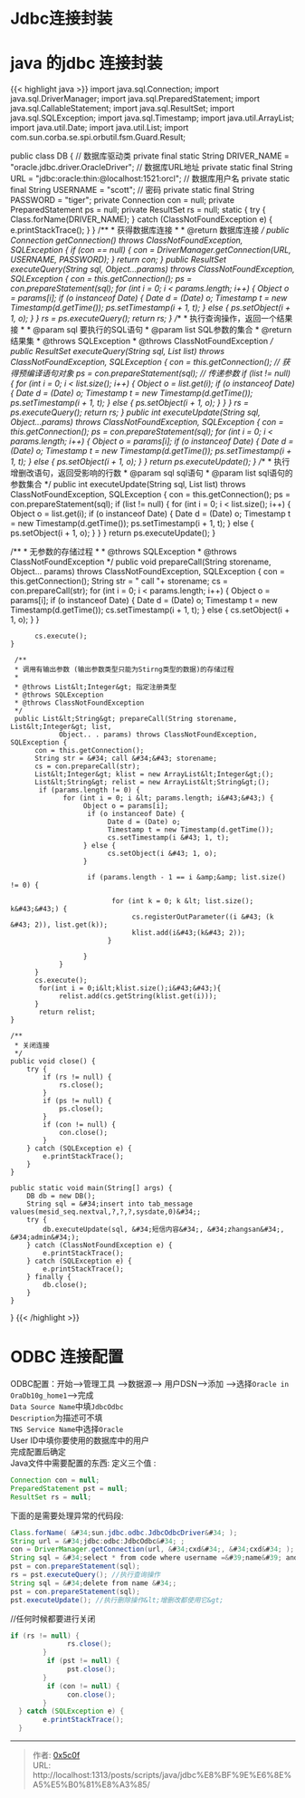 # Jdbc连接封装


# java 的jdbc 连接封装 
{{&lt; highlight java &gt;}}
import java.sql.Connection;
import java.sql.DriverManager;
import java.sql.PreparedStatement;
import java.sql.CallableStatement;
import java.sql.ResultSet;
import java.sql.SQLException;
import java.sql.Timestamp;
import java.util.ArrayList;
import java.util.Date;
import java.util.List;
import com.sun.corba.se.spi.orbutil.fsm.Guard.Result;


public class DB {
    // 数据库驱动类
    private final static String DRIVER_NAME = &#34;oracle.jdbc.driver.OracleDriver&#34;;
    // 数据库URL地址
    private static final String URL = &#34;jdbc:oracle:thin:@localhost:1521:orcl&#34;;
    // 数据库用户名
    private static final String USERNAME = &#34;scott&#34;;
    // 密码
    private static final String PASSWORD = &#34;tiger&#34;;
    private Connection con = null;
    private PreparedStatement ps = null;
    private ResultSet rs = null;
    static {
        try {
            Class.forName(DRIVER_NAME);
        } catch (ClassNotFoundException e) {
            e.printStackTrace();
        }
    }
    /**
     * 获得数据库连接
     *
     * @return 数据库连接
     */
    public Connection getConnection() throws ClassNotFoundException,
        SQLException {
            if (con == null) {
                con = DriverManager.getConnection(URL, USERNAME, PASSWORD);
            }
            return con;
        }
    public ResultSet executeQuery(String sql, Object...params) throws ClassNotFoundException, SQLException {
        con = this.getConnection();
        ps = con.prepareStatement(sql);
        for (int i = 0; i &lt; params.length; i&#43;&#43;) {
            Object o = params[i];
            if (o instanceof Date) {
                Date d = (Date) o;
                Timestamp t = new Timestamp(d.getTime());
                ps.setTimestamp(i &#43; 1, t);
            } else {
                ps.setObject(i &#43; 1, o);
            }
        }
        rs = ps.executeQuery();
        return rs;
    }
    /**
     * 执行查询操作，返回一个结果接
     *
     * @param sql 要执行的SQL语句
     * @param list SQL参数的集合
     * @return 结果集
     * @throws SQLException
     * @throws ClassNotFoundException
     */
    public ResultSet executeQuery(String sql, List list) throws ClassNotFoundException, SQLException {
        con = this.getConnection();
        // 获得预编译语句对象
        ps = con.prepareStatement(sql);
        // 传递参数
        if (list != null) {
            for (int i = 0; i &lt; list.size(); i&#43;&#43;) {
                Object o = list.get(i);
                if (o instanceof Date) {
                    Date d = (Date) o;
                    Timestamp t = new Timestamp(d.getTime());
                    ps.setTimestamp(i &#43; 1, t);
                } else {
                    ps.setObject(i &#43; 1, o);
                }
            }
        }
        rs = ps.executeQuery();
        return rs;
    }
    public int executeUpdate(String sql, Object...params) throws ClassNotFoundException, SQLException {
        con = this.getConnection();
        ps = con.prepareStatement(sql);
        for (int i = 0; i &lt; params.length; i&#43;&#43;) {
            Object o = params[i];
            if (o instanceof Date) {
                Date d = (Date) o;
                Timestamp t = new Timestamp(d.getTime());
                ps.setTimestamp(i &#43; 1, t);
            } else {
                ps.setObject(i &#43; 1, o);
            }
        }
        return ps.executeUpdate();
    }
    /**
     * 执行增删改语句，返回受影响的行数
     * @param sql sql语句
     * @param list sql语句的参数集合
     */
    public int executeUpdate(String sql, List list) throws ClassNotFoundException, SQLException {
        con = this.getConnection();
        ps = con.prepareStatement(sql);
        if (list != null) {
            for (int i = 0; i &lt; list.size(); i&#43;&#43;) {
                Object o = list.get(i);
                if (o instanceof Date) {
                    Date d = (Date) o;
                    Timestamp t = new Timestamp(d.getTime());
                    ps.setTimestamp(i &#43; 1, t);
                } else {
                    ps.setObject(i &#43; 1, o);
                }
            }
        }
        return ps.executeUpdate();
    }

   /**
     * 无参数的存储过程
     *
     * @throws SQLException
     * @throws ClassNotFoundException
     */
     public void prepareCall(String storename, Object... params)
                 throws ClassNotFoundException, SQLException {
          con = this.getConnection();
          String str = &#34; call &#34;&#43; storename;
          cs = con.prepareCall(str);
           for (int i = 0; i &lt; params.length; i&#43;&#43;) {
                Object o = params[i];
                 if (o instanceof Date) {
                      Date d = (Date) o;
                      Timestamp t = new Timestamp(d.getTime());
                      cs.setTimestamp(i &#43; 1, t);
                } else {
                      cs.setObject(i &#43; 1, o);
                }
          }

          cs.execute();
    }

     /**
     * 调用有输出参数 (输出参数类型只能为Stirng类型的数据)的存储过程
     *
     * @throws List&lt;Integer&gt; 指定注册类型
     * @throws SQLException
     * @throws ClassNotFoundException
     */
     public List&lt;String&gt; prepareCall(String storename, List&lt;Integer&gt; list,
                Object.. . params) throws ClassNotFoundException, SQLException {
          con = this.getConnection();
          String str = &#34; call &#34;&#43; storename;
          cs = con.prepareCall(str);
          List&lt;Integer&gt; klist = new ArrayList&lt;Integer&gt;();
          List&lt;String&gt; relist = new ArrayList&lt;String&gt;();
           if (params.length != 0) {
                 for (int i = 0; i &lt; params.length; i&#43;&#43;) {
                      Object o = params[i];
                       if (o instanceof Date) {
                            Date d = (Date) o;
                            Timestamp t = new Timestamp(d.getTime());
                            cs.setTimestamp(i &#43; 1, t);
                      } else {
                            cs.setObject(i &#43; 1, o);
                      }

                       if (params.length - 1 == i &amp;&amp; list.size() != 0) {

                             for (int k = 0; k &lt; list.size(); k&#43;&#43;) {
                                  cs.registerOutParameter((i &#43; (k &#43; 2)), list.get(k));
                                  klist.add(i&#43;(k&#43; 2));
                            }

                      }
                }
          }
          cs.execute();
           for(int i = 0;i&lt;klist.size();i&#43;&#43;){
                relist.add(cs.getString(klist.get(i)));
          }
           return relist;
    }
    
    /**
     * 关闭连接
     */
    public void close() {
        try {
            if (rs != null) {
                rs.close();
            }
            if (ps != null) {
                ps.close();
            }
            if (con != null) {
                con.close();
            }
        } catch (SQLException e) {
            e.printStackTrace();
        }
    }
    
    public static void main(String[] args) {
        DB db = new DB();
        String sql = &#34;insert into tab_message values(mesid_seq.nextval,?,?,?,sysdate,0)&#34;;
        try {
            db.executeUpdate(sql, &#34;短信内容&#34;, &#34;zhangsan&#34;, &#34;admin&#34;);
        } catch (ClassNotFoundException e) {
            e.printStackTrace();
        } catch (SQLException e) {
            e.printStackTrace();
        } finally {
            db.close();
        }
    }
}
{{&lt; /highlight &gt;}}

#  ODBC 连接配置 
ODBC配置：开始--&gt;管理工具 --&gt;数据源--&gt; 用户DSN--&gt;添加 --&gt;选择`Oracle in OraDb10g_home1`--&gt;完成  
`Data Source Name`中填`JdbcOdbc`  
`Description`为描述可不填  
`TNS Service Name`中选择`Oracle`  
User ID中填你要使用的数据库中的用户  
完成配置后确定  
Java文件中需要配置的东西:
定义三个值 :
```java
Connection con = null;
PreparedStatement pst = null;
ResultSet rs = null;
```

下面的是需要处理异常的代码段:
```java
Class.forName( &#34;sun.jdbc.odbc.JdbcOdbcDriver&#34; );
String url = &#34;jdbc:odbc:JdbcOdbc&#34; ;
con = DriverManager.getConnection(url, &#34;cxd&#34;, &#34;cxd&#34; );
String sql = &#34;select * from code where username =&#39;name&#39; and userpassword =&#39;password&#39; &#34;;
pst = con.prepareStatement(sql);
rs = pst.executeQuery(); //执行查询操作
String sql = &#34;delete from name &#34;;
pst = con.prepareStatement(sql);
pst.executeUpdate(); //执行删除操作&lt;增删改都使用它&gt;
```
//任何时候都要进行关闭       
```java
if (rs != null) {
              rs.close();
        }
         if (pst != null) {
              pst.close();
        }
         if (con != null) {
              con.close();
        }
  } catch (SQLException e) {
        e.printStackTrace();
  }
```


---

> 作者: [0x5c0f](https://blog.0x5c0f.cc)  
> URL: http://localhost:1313/posts/scripts/java/jdbc%E8%BF%9E%E6%8E%A5%E5%B0%81%E8%A3%85/  

